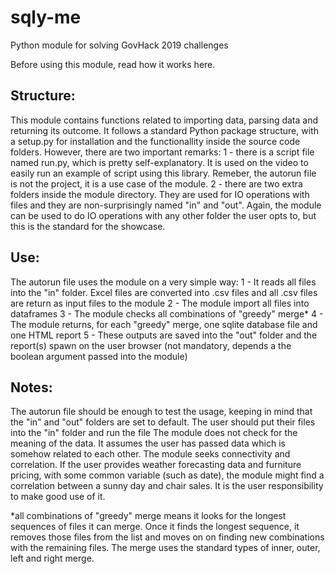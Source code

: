 # sqly-me
 Python module for solving GovHack 2019 challenges

Before using this module, read how it works here.

## Structure:
This module contains functions related to importing data, parsing data and returning its outcome. It follows a standard Python package structure, with a setup.py for installation and the functionallity inside the source code folders.
However, there are two important remarks:
 1 - there is a script file named run.py, which is pretty self-explanatory. It is used on the video to easily run an example of script using this library. Remeber, the autorun file is not the project, it is a use case of the module.
 2 - there are two extra folders inside the module directory. They are used for IO operations with files and they are non-surprisingly named "in" and "out". Again, the module can be used to do IO operations with any other folder the user opts to, but this is the standard for the showcase.
 
## Use:
 The autorun file uses the module on a very simple way:
  1 - It reads all files into the "in" folder. Excel files are converted into .csv files and all .csv files are return as input files to the module
  2 - The module import all files into dataframes
  3 - The module checks all combinations of "greedy" merge*
  4 - The module returns, for each "greedy" merge, one sqlite database file and one HTML report
  5 - These outputs are saved into the "out" folder and the report(s) spawn on the user browser (not mandatory, depends a the boolean argument passed into the module)
  
## Notes:
 The autorun file should be enough to test the usage, keeping in mind that the "in" and "out" folders are set to default. The user should put their files into the "in" folder and run the file
 The module does not check for the meaning of the data. It assumes the user has passed data which is somehow related to each other. The module seeks connectivity and correlation. If the user provides weather forecasting data and furniture pricing, with some common variable (such as date), the module might find a correlation between a sunny day and chair sales. It is the user responsibility to make good use of it.
 
 
 *all combinations of "greedy" merge means it looks for the longest sequences of files it can merge. Once it finds the longest sequence, it removes those files from the list and moves on on finding new combinations with the remaining files. The merge uses the standard types of inner, outer, left and right merge.
